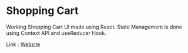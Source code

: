 # Shopping Cart

Working Shopping Cart UI made using React. State Management is done using Context API and useReducer Hook.

Link : [Website](https://react-shopping-cart-ashish.netlify.app/)
